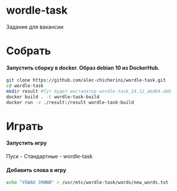 # wordle-task
Задание для вакансии

# Собрать
#### Запустить сборку в docker. Образ debian 10 из DockerHub.

```bash
git clone https://github.com/alec-chicherini/wordle-task.git
cd wordle-task
mkdir result #Тут будет инсталятор wordle-task_24.12_amd64.deb
docker build . -t wordle-task-build
docker run -v ./result:/result wordle-task-build
```

# Играть
#### Запустить игру
Пуск - Стандартные - wordle-task
 
#### Добавить слова в игру
```bash
echo "УЕЫАО ЭЯИЮЙ" > /usr/etc/wordle-task/words/new_words.txt
``` 
